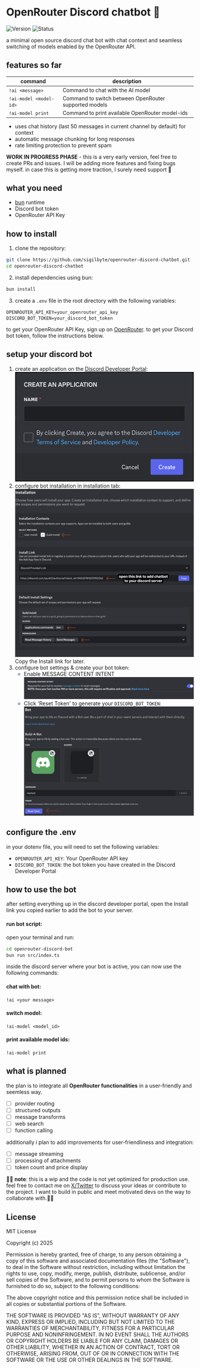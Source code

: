 # OpenRouter Discord chatbot 🤖
![Version](https://img.shields.io/badge/version-v0.0.1--alpha-blue)
![Status](https://img.shields.io/badge/status-prerelease-yellow)


a minimal open source discord chat bot with chat context and seamless switching of models enabled by the OpenRouter API.

## features so far

| command              | description                                        |
|----------------------|----------------------------------------------------|
| `!ai <message>`      | Command to chat with the AI model                  |
| `!ai-model <model-id>` | Command to switch between OpenRouter supported models |
| `!ai-model print`    | Command to print available OpenRouter model-ids    |

- uses chat history (last 50 messages in current channel by default) for context
- automatic message chunking for long responses
- rate limiting protection to prevent spam

**WORK IN PROGRESS PHASE** - this is a very early version, feel free to create PRs and issues. I will be adding more features and fixing bugs myself. in case this is getting more traction, I surely need support 🤗

## what you need

- [bun](https://bun.sh) runtime
- Discord bot token
- OpenRouter API Key

## how to install

1. clone the repository:
```bash
git clone https://github.com/sigilbyte/openrouter-discord-chatbot.git
cd openrouter-discord-chatbot
```

2. install dependencies using bun:
```bash
bun install
```

3. create a `.env` file in the root directory with the following variables:
```env
OPENROUTER_API_KEY=your_openrouter_api_key
DISCORD_BOT_TOKEN=your_discord_bot_token
```
to get your OpenRouter API Key, sign up on [OpenRouter](https://openrouter.ai).
to get your Discord bot token, follow the instructions below.

## setup your discord bot

1. create an application on the [Discord Developer Portal](https://discord.com/developers/applications):
![create app](assets/images/image.png)
2. configure bot installation in installation tab:
![bot installation](assets/images/image-1.png)
Copy the Install link for later.
3. configure bot settings & create your bot token:
    - Enable MESSAGE CONTENT INTENT    
![bot settings](assets/images/image-2.png)
    - Click 'Reset Token' to generate your `DISCORD_BOT_TOKEN`:
    ![bot token](assets/images/image-3.png)

## configure the .env
in your dotenv file, you will need to set the following variables:
- `OPENROUTER_API_KEY`: Your OpenRouter API key
- `DISCORD_BOT_TOKEN`: the bot token you have created in the Discord Developer Portal

## how to use the bot
after setting everything up in the discord developer portal, open the Install link you copied earlier to add the bot to your server.
#### run bot script:
open your terminal and run:
```bash
cd openrouter-discord-bot
bun run src/index.ts
```

inside the discord server where your bot is active, you can now use the following commands:
#### chat with bot:
```
!ai <your message>
```
#### switch model:
```
!ai-model <model_id>
```
#### print available model ids:
```
!ai-model print
```


## what is planned
the plan is to integrate all **OpenRouter functionalities** in a user-friendly and seemless way.
- [ ] provider routing
- [ ] structured outputs
- [ ] message transforms
- [ ] web search
- [ ] function calling

additionally i plan to add improvements for user-friendliness and integration:
- [ ] message streaming
- [ ] processing of attachments
- [ ] token count and price display

🚨🚨 **note**: this is a wip and the code is not yet optimized for production use. feel free to contact me on [X/Twitter](https://x.com/sigilbyte) to discuss your ideas or contribute to the project. I want to build in public and meet motivated devs on the way to collaborate with.🚨🚨

## License

MIT License

Copyright (c) 2025

Permission is hereby granted, free of charge, to any person obtaining a copy
of this software and associated documentation files (the "Software"), to deal
in the Software without restriction, including without limitation the rights
to use, copy, modify, merge, publish, distribute, sublicense, and/or sell
copies of the Software, and to permit persons to whom the Software is
furnished to do so, subject to the following conditions:

The above copyright notice and this permission notice shall be included in all
copies or substantial portions of the Software.

THE SOFTWARE IS PROVIDED "AS IS", WITHOUT WARRANTY OF ANY KIND, EXPRESS OR
IMPLIED, INCLUDING BUT NOT LIMITED TO THE WARRANTIES OF MERCHANTABILITY,
FITNESS FOR A PARTICULAR PURPOSE AND NONINFRINGEMENT. IN NO EVENT SHALL THE
AUTHORS OR COPYRIGHT HOLDERS BE LIABLE FOR ANY CLAIM, DAMAGES OR OTHER
LIABILITY, WHETHER IN AN ACTION OF CONTRACT, TORT OR OTHERWISE, ARISING FROM,
OUT OF OR IN CONNECTION WITH THE SOFTWARE OR THE USE OR OTHER DEALINGS IN THE
SOFTWARE.
